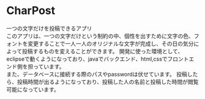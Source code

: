 # CharPost
一つの文字だけを投稿できるアプリ<br>
このアプリは、一つの文字だけという制約の中、個性を出すために文字の色、フォントを変更することで一人一人のオリジナルな文字が完成し、その日の気分によって投稿するものを変えることができます。
開発に使った環境として、eclipseで動くようになっており、javaでバックエンド、html,cssでフロントエンド側を担っています。
<br>また、データベースに接続する際のパスやpasswordは伏せています。
投稿したら、投稿時間が出るようになっており、投稿した人の名前と投稿した時間が閲覧可能になっています。
